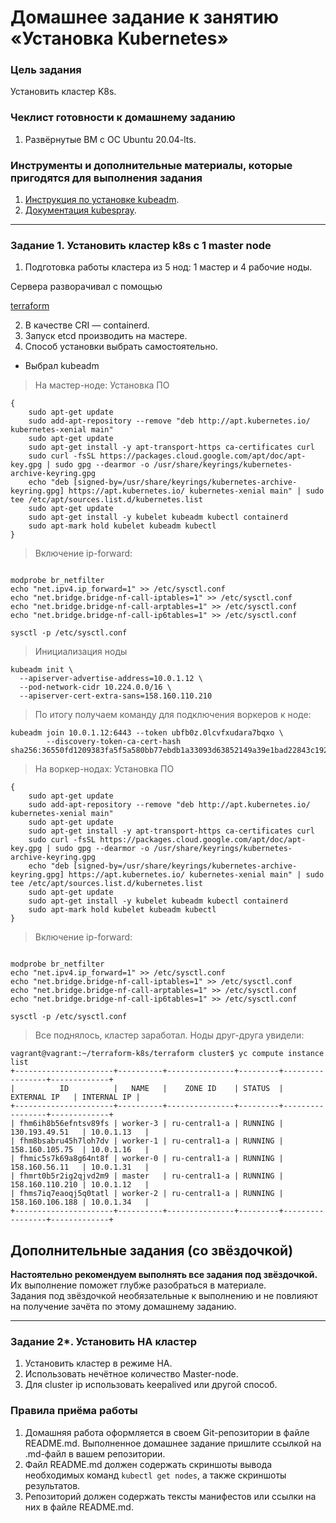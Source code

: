 # Домашнее задание к занятию «Установка Kubernetes»

### Цель задания

Установить кластер K8s.

### Чеклист готовности к домашнему заданию

1. Развёрнутые ВМ с ОС Ubuntu 20.04-lts.


### Инструменты и дополнительные материалы, которые пригодятся для выполнения задания

1. [Инструкция по установке kubeadm](https://kubernetes.io/docs/setup/production-environment/tools/kubeadm/create-cluster-kubeadm/).
2. [Документация kubespray](https://kubespray.io/).

-----

### Задание 1. Установить кластер k8s с 1 master node

1. Подготовка работы кластера из 5 нод: 1 мастер и 4 рабочие ноды.

Сервера разворачивал с помощью
 
[terraform](https://github.com/Destian1995/terraform-k8s/tree/main/terraform%20cluster)


2. В качестве CRI — containerd.
3. Запуск etcd производить на мастере.
4. Способ установки выбрать самостоятельно.

* Выбрал kubeadm
> На мастер-ноде: 
> Установка ПО
```shell script
{
    sudo apt-get update
    sudo add-apt-repository --remove "deb http://apt.kubernetes.io/ kubernetes-xenial main"
    sudo apt-get update
    sudo apt-get install -y apt-transport-https ca-certificates curl
    sudo curl -fsSL https://packages.cloud.google.com/apt/doc/apt-key.gpg | sudo gpg --dearmor -o /usr/share/keyrings/kubernetes-archive-keyring.gpg
    echo "deb [signed-by=/usr/share/keyrings/kubernetes-archive-keyring.gpg] https://apt.kubernetes.io/ kubernetes-xenial main" | sudo tee /etc/apt/sources.list.d/kubernetes.list
    sudo apt-get update
    sudo apt-get install -y kubelet kubeadm kubectl containerd
    sudo apt-mark hold kubelet kubeadm kubectl
}
```
> Включение ip-forward:
```shell script

modprobe br_netfilter 
echo "net.ipv4.ip_forward=1" >> /etc/sysctl.conf
echo "net.bridge.bridge-nf-call-iptables=1" >> /etc/sysctl.conf
echo "net.bridge.bridge-nf-call-arptables=1" >> /etc/sysctl.conf
echo "net.bridge.bridge-nf-call-ip6tables=1" >> /etc/sysctl.conf

sysctl -p /etc/sysctl.conf
```
> 
> Инициализация ноды
```shell script
kubeadm init \
  --apiserver-advertise-address=10.0.1.12 \
  --pod-network-cidr 10.224.0.0/16 \
  --apiserver-cert-extra-sans=158.160.110.210
```
>По итогу получаем команду для подключения воркеров к ноде: 
``` shell script
kubeadm join 10.0.1.12:6443 --token ubfb0z.0lcvfxudara7bqxo \
        --discovery-token-ca-cert-hash sha256:36550fd1209383fa5f5a580bb77ebdb1a33093d63852149a39e1bad22843c192
```


> На воркер-нодах: 
> Установка ПО
```shell script
{
    sudo apt-get update
    sudo add-apt-repository --remove "deb http://apt.kubernetes.io/ kubernetes-xenial main"
    sudo apt-get update
    sudo apt-get install -y apt-transport-https ca-certificates curl
    sudo curl -fsSL https://packages.cloud.google.com/apt/doc/apt-key.gpg | sudo gpg --dearmor -o /usr/share/keyrings/kubernetes-archive-keyring.gpg
    echo "deb [signed-by=/usr/share/keyrings/kubernetes-archive-keyring.gpg] https://apt.kubernetes.io/ kubernetes-xenial main" | sudo tee /etc/apt/sources.list.d/kubernetes.list
    sudo apt-get update
    sudo apt-get install -y kubelet kubeadm kubectl containerd
    sudo apt-mark hold kubelet kubeadm kubectl
}
```
> Включение ip-forward:
```shell script

modprobe br_netfilter 
echo "net.ipv4.ip_forward=1" >> /etc/sysctl.conf
echo "net.bridge.bridge-nf-call-iptables=1" >> /etc/sysctl.conf
echo "net.bridge.bridge-nf-call-arptables=1" >> /etc/sysctl.conf
echo "net.bridge.bridge-nf-call-ip6tables=1" >> /etc/sysctl.conf

sysctl -p /etc/sysctl.conf
```

> Все поднялось, кластер заработал. Ноды друг-друга увидели:
```
vagrant@vagrant:~/terraform-k8s/terraform cluster$ yc compute instance list
+----------------------+----------+---------------+---------+-----------------+-------------+
|          ID          |   NAME   |    ZONE ID    | STATUS  |   EXTERNAL IP   | INTERNAL IP |
+----------------------+----------+---------------+---------+-----------------+-------------+
| fhm6ih8b56efntsv89fs | worker-3 | ru-central1-a | RUNNING | 130.193.49.51   | 10.0.1.13   |
| fhm8bsabru45h7loh7dv | worker-1 | ru-central1-a | RUNNING | 158.160.105.75  | 10.0.1.16   |
| fhmic5s7k69a8g64nt8f | worker-0 | ru-central1-a | RUNNING | 158.160.56.11   | 10.0.1.31   |
| fhmrt0b5r2ig2qjvd2m9 | master   | ru-central1-a | RUNNING | 158.160.110.210 | 10.0.1.12   |
| fhms7iq7eaoqj5q0tatl | worker-2 | ru-central1-a | RUNNING | 158.160.106.188 | 10.0.1.34   |
+----------------------+----------+---------------+---------+-----------------+-------------+
```
## Дополнительные задания (со звёздочкой)

**Настоятельно рекомендуем выполнять все задания под звёздочкой.** Их выполнение поможет глубже разобраться в материале.   
Задания под звёздочкой необязательные к выполнению и не повлияют на получение зачёта по этому домашнему заданию. 

------
### Задание 2*. Установить HA кластер

1. Установить кластер в режиме HA.
2. Использовать нечётное количество Master-node.
3. Для cluster ip использовать keepalived или другой способ.

### Правила приёма работы

1. Домашняя работа оформляется в своем Git-репозитории в файле README.md. Выполненное домашнее задание пришлите ссылкой на .md-файл в вашем репозитории.
2. Файл README.md должен содержать скриншоты вывода необходимых команд `kubectl get nodes`, а также скриншоты результатов.
3. Репозиторий должен содержать тексты манифестов или ссылки на них в файле README.md.
